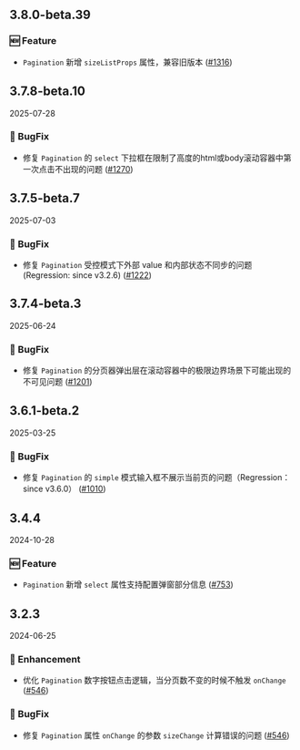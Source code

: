 ## 3.8.0-beta.39

### 🆕 Feature

- `Pagination` 新增 `sizeListProps` 属性，兼容旧版本 ([#1316](https://github.com/sheinsight/shineout-next/pull/1316))


## 3.7.8-beta.10
2025-07-28

### 🐞 BugFix
- 修复 `Pagination` 的 `select` 下拉框在限制了高度的html或body滚动容器中第一次点击不出现的问题 ([#1270](https://github.com/sheinsight/shineout-next/pull/1270))

## 3.7.5-beta.7
2025-07-03

### 🐞 BugFix
- 修复 `Pagination` 受控模式下外部 value 和内部状态不同步的问题 (Regression: since v3.2.6) ([#1222](https://github.com/sheinsight/shineout-next/pull/1222))

## 3.7.4-beta.3
2025-06-24

### 🐞 BugFix
- 修复 `Pagination` 的分页器弹出层在滚动容器中的极限边界场景下可能出现的不可见问题 ([#1201](https://github.com/sheinsight/shineout-next/pull/1201))

## 3.6.1-beta.2
2025-03-25

### 🐞 BugFix
- 修复 `Pagination` 的 `simple` 模式输入框不展示当前页的问题（Regression： since v3.6.0） ([#1010](https://github.com/sheinsight/shineout-next/pull/1010))

## 3.4.4
2024-10-28

### 🆕 Feature
- `Pagination` 新增 `select` 属性支持配置弹窗部分信息 ([#753](https://github.com/sheinsight/shineout-next/pull/753))


## 3.2.3
2024-06-25

### 💎 Enhancement

- 优化 `Pagination` 数字按钮点击逻辑，当分页数不变的时候不触发 `onChange` ([#546](https://github.com/sheinsight/shineout-next/pull/546))

### 🐞 BugFix

- 修复 `Pagination` 属性 `onChange` 的参数 `sizeChange` 计算错误的问题  ([#546](https://github.com/sheinsight/shineout-next/pull/546))







